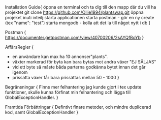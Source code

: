 Installation Guide{
öppna en terminal och ta dig till den mapp där du vill ha projektet
git clone https://github.com/Ollie1994/plantswap.git
öppna projeket inuti inteilj
starta applicationen
starta postman - gör en  ny create (tex "name": "test") 
starta mongodb - kolla att det la till något nytt i db
}

Postman {
https://documenter.getpostman.com/view/40700206/2sAYQfBoYb
}

AffärsRegler {
- en användare kan max ha 10 annonser"plants".
- växter markerad för byta kan bara bytas mot andra växer "EJ SÄLJAS"
- vid ett byte så måste båda parterna godkänna bytet innan det går igenom
- prissatta växer får bara prissättas mellan 50 - 1000
}

Begränsningar {
Finns mer felhantering jag kunde gjort i tex update funktioner, skulle kunna förfinat min felhantering och 
lägga till GlobalExceptionHandler.
}

Framtida Förbättringar {
Defintivt finare metoder, och mindre duplicerad kod, samt GlobalExceptionHandler
}